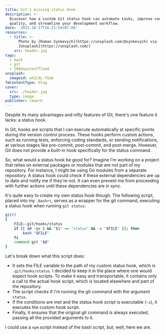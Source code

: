 ```yaml
---
title: Git's missing status Hook
description: >-
  Discover how a custom Git status hook can automate tasks, improve code
  quality, and streamline your development workflow.
date: '2023-10-17T16:21:54+07:00'
resources:
  - title: >-
      Photo by [Roman Synkevych](https://unsplash.com/@synkevych) via
      [Unsplash](https://unsplash.com/)
    src: header.jpg
tags:
  - bash
  - git
  - 100daystooffload
unsplash:
  imageid: wX2L8L-fGeA
fmContentType: blog
cover:
  src: ./header.jpg
  type: image
publisher: rework
---
```


Despite its many advantages and nifty features of Git, there's one feature it lacks: a status hook.

In Git, hooks are scripts that I can execute automatically at specific points during the version control process. These hooks perform custom actions, such as running tests, enforcing coding standards, or sending notifications, at various stages like pre-commit, post-commit, and post-merge. However, Git does not provide a built-in hook specifically for the status command.

So, what would a status hook be good for? Imagine I'm working on a project that relies on external packages or modules that are not part of my repository. For instance, I might be using Go modules from a separate repository. A status hook could check if these external dependencies are up to date and notify me if they're not. It can even prevent me from proceeding with further actions until these dependencies are in sync.

It's quite easy to create my own status hook though. The following script, placed into my `.bashrc`, serves as a wrapper for the git command, executing a status hook when running `git status`:

```bash
git()
{
    FILE=.git/hooks/status
    if [[ $# -ge 1 && "$1" == "status" && -x "$FILE" ]]; then
        bash "$FILE"
    fi
    command git "$@"
}
```

Let's break down what this script does:

* It sets the FILE variable to the path of my custom status hook, which is `.git/hooks/status`. I decided to keep it in the place where one would expect hook scripts. To make it easy and transportable, it contains only a call to the actual hook script, which is located elsewhere and part of the repository.
* The script checks if I'm running the git command with the argument `status`.
* If the conditions are met and the status hook script is executable (`-x`), it executes the custom hook script.
* Finally, it ensures that the original git command is always executed, passing all the provided arguments to it.

I could use a `npm` script instead of the bash script, but, well, here we are.
